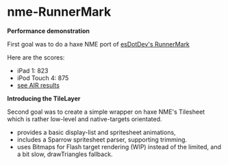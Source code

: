 nme-RunnerMark
==============

**Performance demonstration**

First goal was to do a haxe NME port of [esDotDev's RunnerMark][1]

Here are the scores:
 - iPad 1: 823
 - iPod Touch 4: 875
 - [see AIR results][2]


**Introducing the TileLayer**

Second goal was to create a simple wrapper on haxe NME's Tilesheet which is rather low-level and native-targets orientated. 

 - provides a basic display-list and spritesheet animations,
 - includes a Sparrow spritesheet parser, supporting trimming.
 - uses Bitmaps for Flash target rendering (WIP) instead of the limited, and a bit slow, drawTriangles fallback.

[1]:https://github.com/esDotDev/RunnerMark
[2]:https://github.com/esDotDev/RunnerMark/blob/master/results/Results-04-24-2012.txt